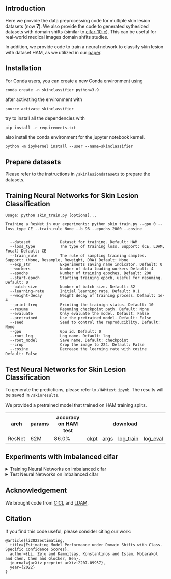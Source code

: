 ## Introduction

Here we provide the data preprocessing code for multiple skin lesion datasets (now **7**). We also provide the code to generated sythesized datasets with domain shifts (similar to [cifar-10-c](https://github.com/hendrycks/robustness)). This can be useful for real-world medical images domain shfits studies.

In addition, we provide code to train a neural network to classify skin lesion with dataset HAM, as we utilized in our [paper](https://arxiv.org/abs/2207.09957). 

## Installation

For Conda users, you can create a new Conda environment using

```
conda create -n skinclassifier python=3.9
```

after activating the environment with 
```
source activate skinclassifier
```
try to install all the dependencies with

```
pip install -r requirements.txt
```
also install the conda environment for the jupyter notebook kernel.

```
python -m ipykernel install --user --name=skinclassifier
```

## Prepare datasets

Please refer to the instructions in `/skinlesiondatasets` to prepare the datasets.


## Training Neural Networks for Skin Lesion Classification

```console
Usage: python skin_train.py [options]...

Training a ResNet in our experiments: python skin_train.py --gpu 0 --loss_type CE --train_rule None --b 96 --epochs 2000 --cosine


  --dataset             Dataset for training. Default: HAM
  --loss_type           The type of training loss. Support: (CE, LDAM, Focal) Default: CE
  --train_rule          The rule of sampling training samples. Support: (None, Resample, Reweight, DRW) Default: None
  --exp_str             Experiments saving name indicator. Default: 0
  --workers             Number of data loading workers Default: 4
  --epochs              Number of training epoches. Default: 200
  --start-epoch         Starting training epoch, useful for resuming. Default: 0
  --batch-size          Number of batch size. Default: 32
  --learning-rate       Initial learning rate. Default: 0.1
  --weight-decay        Weight decay of training process. Default: 1e-4
  --print-freq          Printing the trainign status. Default: 10
  --resume              Resuming checkpoint path. Default: None
  --evaluate            Only evaluate the model. Default: False
  --pretrained          Use the pretrained model. Default: False
  --seed                Seed to control the reproduciblity. Default: None
  --gpu                 Gpu id. Default: 0
  --root_log            Log name. Default: log
  --root_model          Save name. Default: checkpoint
  --crop                Crop the image to 224. Default: False
  --cosine              Decrease the learning rate with cosine Default: False

```


## Test Neural Networks for Skin Lesion Classification

To generate the predictions, please refer to `/HAMtest.ipynb`. The results will be saved in `/skinresults`.

We provided a pretrained model that trained on HAM training splits. 

<table>
  <tr>
    <th>arch</th>
    <th>params</th>
    <th>accuracy on HAM test</th>
    <th colspan="6">download</th>
  </tr>
  <tr>
    <td>ResNet</td>
    <td>62M</td>
    <td>86.0%</td>
    <td><a href="https://drive.google.com/file/d/1yc0aJ-6TfP3_ysvx_FUrfzFCxqx8JwoF/view?usp=drive_link">ckpt</a></td>
    <td><a href="https://drive.google.com/file/d/1sCtYfPS_mJeKGfBk7PiMuzfNMNJRXih_/view?usp=sharing">args</a></td>
    <td><a href="https://drive.google.com/file/d/17j2JhxZm5saORRiT78VYjQKj6nkTG9MN/view?usp=sharing">log_train</a></td>
    <td><a href="https://drive.google.com/file/d/1dxiqMMQiviT3vPPvEA05T6GNk7V5pI9o/view?usp=sharing">log_eval</a></td>
  </tr>
</table>

## Experiments with imbalanced cifar
<details>

<summary>
Training Neural Networks on imbalanced cifar
</summary>

Training on cifar-10.

```
python cifar_train.py --gpu 0 --imb_type exp --imb_factor 0.01 --loss_type CE --train_rule None
```

</details>


<details>

<summary>
Test Neural Networks on imbalanced cifar
</summary>

Please refer to '/cifar10test.ipynb'.

</details>




## Acknowledgement

We brought code from [CICL](https://github.com/YMarrakchi/CICL) and [LDAM](https://github.com/kaidic/LDAM-DRW).

## Citation
If you find this code useful, please consider citing our work:

```
@article{li2022estimating,
  title={Estimating Model Performance under Domain Shifts with Class-Specific Confidence Scores},
  author={Li, Zeju and Kamnitsas, Konstantinos and Islam, Mobarakol and Chen, Chen and Glocker, Ben},
  journal={arXiv preprint arXiv:2207.09957},
  year={2022}
}
```
